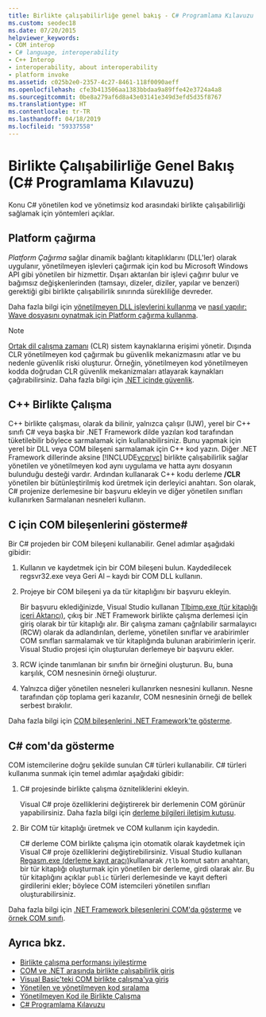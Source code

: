 ```yaml
---
title: Birlikte çalışabilirliğe genel bakış - C# Programlama Kılavuzu
ms.custom: seodec18
ms.date: 07/20/2015
helpviewer_keywords:
- COM interop
- C# language, interoperability
- C++ Interop
- interoperability, about interoperability
- platform invoke
ms.assetid: c025b2e0-2357-4c27-8461-118f0090aeff
ms.openlocfilehash: cfe3b413506aa1383bbdaa9a89ffe42e3724a4a8
ms.sourcegitcommit: 0be8a279af6d8a43e03141e349d3efd5d35f8767
ms.translationtype: HT
ms.contentlocale: tr-TR
ms.lasthandoff: 04/18/2019
ms.locfileid: "59337558"
---
```

# <a name="interoperability-overview-c-programming-guide"></a>Birlikte Çalışabilirliğe Genel Bakış (C# Programlama Kılavuzu)
Konu C# yönetilen kod ve yönetimsiz kod arasındaki birlikte çalışabilirliği sağlamak için yöntemleri açıklar.  
  
## <a name="platform-invoke"></a>Platform çağırma  
 *Platform Çağırma* sağlar dinamik bağlantı kitaplıklarını (DLL'ler) olarak uygulanır, yönetilmeyen işlevleri çağırmak için kod bu Microsoft Windows API gibi yönetilen bir hizmettir. Dışarı aktarılan bir işlevi çağırır bulur ve bağımsız değişkenlerinden (tamsayı, dizeler, diziler, yapılar ve benzeri) gerektiği gibi birlikte çalışabilirlik sınırında sürekliliğe devreder.  
  
 Daha fazla bilgi için [yönetilmeyen DLL işlevlerini kullanma](../../../framework/interop/consuming-unmanaged-dll-functions.md) ve [nasıl yapılır: Wave dosyasını oynatmak için Platform çağırma kullanma](../../../csharp/programming-guide/interop/how-to-use-platform-invoke-to-play-a-wave-file.md).  
  
> [!NOTE]
>  [Ortak dil çalışma zamanı](../../../standard/clr.md) (CLR) sistem kaynaklarına erişimi yönetir. Dışında CLR yönetilmeyen kod çağırmak bu güvenlik mekanizmasını atlar ve bu nedenle güvenlik riski oluşturur. Örneğin, yönetilmeyen kod yönetilmeyen kodda doğrudan CLR güvenlik mekanizmaları atlayarak kaynakları çağırabilirsiniz. Daha fazla bilgi için [.NET içinde güvenlik](../../../standard/security/index.md).  
  
## <a name="c-interop"></a>C++ Birlikte Çalışma  
 C++ birlikte çalışması, olarak da bilinir, yalnızca çalışır (IJW), yerel bir C++ sınıfı C# veya başka bir .NET Framework dilde yazılan kod tarafından tüketilebilir böylece sarmalamak için kullanabilirsiniz. Bunu yapmak için yerel bir DLL veya COM bileşeni sarmalamak için C++ kod yazın. Diğer .NET Framework dillerinde aksine [!INCLUDE[vcprvc](~/includes/vcprvc-md.md)] birlikte çalışabilirlik sağlar yönetilen ve yönetilmeyen kod aynı uygulama ve hatta aynı dosyanın bulunduğu desteği vardır. Ardından kullanarak C++ kodu derleme **/CLR** yönetilen bir bütünleştirilmiş kod üretmek için derleyici anahtarı. Son olarak, C# projenize derlemesine bir başvuru ekleyin ve diğer yönetilen sınıfları kullanırken Sarmalanan nesneleri kullanın.  
  
## <a name="exposing-com-components-to-c"></a>C için COM bileşenlerini gösterme\#
 Bir C# projeden bir COM bileşeni kullanabilir. Genel adımlar aşağıdaki gibidir:  
  
1. Kullanın ve kaydetmek için bir COM bileşeni bulun. Kaydedilecek regsvr32.exe veya Geri Al – kaydı bir COM DLL kullanın.  
  
2. Projeye bir COM bileşeni ya da tür kitaplığını bir başvuru ekleyin.  
  
     Bir başvuru eklediğinizde, Visual Studio kullanan [Tlbimp.exe (tür kitaplığı içeri Aktarıcı)](../../../../docs/framework/tools/tlbimp-exe-type-library-importer.md), çıkış bir .NET Framework birlikte çalışma derlemesi için giriş olarak bir tür kitaplığı alır. Bir çalışma zamanı çağrılabilir sarmalayıcı (RCW) olarak da adlandırılan, derleme, yönetilen sınıflar ve arabirimler COM sınıfları sarmalamak ve tür kitaplığında bulunan arabirimlerin içerir. Visual Studio projesi için oluşturulan derlemeye bir başvuru ekler.  
  
3. RCW içinde tanımlanan bir sınıfın bir örneğini oluşturun. Bu, buna karşılık, COM nesnesinin örneği oluşturur.  
  
4. Yalnızca diğer yönetilen nesneleri kullanırken nesnesini kullanın. Nesne tarafından çöp toplama geri kazanılır, COM nesnesinin örneği de bellek serbest bırakılır.  
  
 Daha fazla bilgi için [COM bileşenlerini .NET Framework'te gösterme](../../../../docs/framework/interop/exposing-com-components.md).  
  
## <a name="exposing-c-to-com"></a>C# com'da gösterme  
 COM istemcilerine doğru şekilde sunulan C# türleri kullanabilir. C# türleri kullanıma sunmak için temel adımlar aşağıdaki gibidir:  
  
1. C# projesinde birlikte çalışma özniteliklerini ekleyin.  
  
     Visual C# proje özelliklerini değiştirerek bir derlemenin COM görünür yapabilirsiniz. Daha fazla bilgi için [derleme bilgileri iletişim kutusu](/visualstudio/ide/reference/assembly-information-dialog-box).  
  
2. Bir COM tür kitaplığı üretmek ve COM kullanım için kaydedin.  
  
     C# derleme COM birlikte çalışma için otomatik olarak kaydetmek için Visual C# proje özelliklerini değiştirebilirsiniz. Visual Studio kullanan [Regasm.exe (derleme kayıt aracı)](../../../../docs/framework/tools/regasm-exe-assembly-registration-tool.md)kullanarak `/tlb` komut satırı anahtarı, bir tür kitaplığı oluşturmak için yönetilen bir derleme, girdi olarak alır. Bu tür kitaplığını açıklar `public` türleri derlemesinde ve kayıt defteri girdilerini ekler; böylece COM istemcileri yönetilen sınıfları oluşturabilirsiniz.  
  
 Daha fazla bilgi için [.NET Framework bileşenlerini COM'da gösterme](../../../../docs/framework/interop/exposing-dotnet-components-to-com.md) ve [örnek COM sınıfı](../../../csharp/programming-guide/interop/example-com-class.md).  
  
## <a name="see-also"></a>Ayrıca bkz.

- [Birlikte çalışma performansı iyileştirme](https://docs.microsoft.com/previous-versions/msp-n-p/ff647812%28v=pandp.10%29)
- [COM ve .NET arasında birlikte çalışabilirlik giriş](/office/client-developer/outlook/pia/introduction-to-interoperability-between-com-and-net)
- [Visual Basic'teki COM birlikte çalışma'ya giriş](../../../../docs/visual-basic/programming-guide/com-interop/introduction-to-com-interop.md)
- [Yönetilen ve yönetilmeyen kod sıralama](../../../../docs/framework/interop/interop-marshaling.md)
- [Yönetilmeyen Kod ile Birlikte Çalışma](../../../../docs/framework/interop/index.md)
- [C# Programlama Kılavuzu](../../../csharp/programming-guide/index.md)
